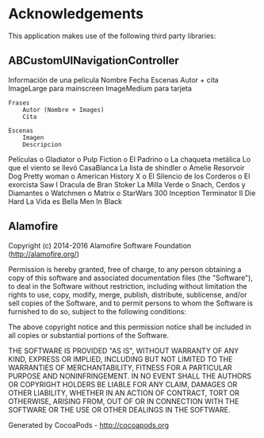# Acknowledgements
This application makes use of the following third party libraries:

## ABCustomUINavigationController

Información de una película
	Nombre
	Fecha
	Escenas
	Autor + cita
	ImageLarge para mainscreen
	ImageMedium para tarjeta

	Frases
		Autor (Nombre + Images)
		Cita

	Escenas
		Imagen
		Descripcion

Películas
o	Gladiator
o	Pulp Fiction
o	El Padrino
o	La chaqueta metálica
	Lo que el viento se llevó
	CasaBlanca
	La lista de shindler
o	Amelie
	Resorvoir Dog
	Pretty woman
o	American History X
o	El Silencio de los Corderos
o	El exorcista
	Saw I
	Dracula de Bran Stoker
	La Milla Verde
o	Snach, Cerdos y Diamantes
o	Watchmen
o	Matrix
o	StarWars
	300
	Inception
	Terminator II
	Die Hard
	La Vida es Bella
	Men In Black
	




## Alamofire

Copyright (c) 2014-2016 Alamofire Software Foundation (http://alamofire.org/)

Permission is hereby granted, free of charge, to any person obtaining a copy
of this software and associated documentation files (the "Software"), to deal
in the Software without restriction, including without limitation the rights
to use, copy, modify, merge, publish, distribute, sublicense, and/or sell
copies of the Software, and to permit persons to whom the Software is
furnished to do so, subject to the following conditions:

The above copyright notice and this permission notice shall be included in
all copies or substantial portions of the Software.

THE SOFTWARE IS PROVIDED "AS IS", WITHOUT WARRANTY OF ANY KIND, EXPRESS OR
IMPLIED, INCLUDING BUT NOT LIMITED TO THE WARRANTIES OF MERCHANTABILITY,
FITNESS FOR A PARTICULAR PURPOSE AND NONINFRINGEMENT. IN NO EVENT SHALL THE
AUTHORS OR COPYRIGHT HOLDERS BE LIABLE FOR ANY CLAIM, DAMAGES OR OTHER
LIABILITY, WHETHER IN AN ACTION OF CONTRACT, TORT OR OTHERWISE, ARISING FROM,
OUT OF OR IN CONNECTION WITH THE SOFTWARE OR THE USE OR OTHER DEALINGS IN
THE SOFTWARE.

Generated by CocoaPods - http://cocoapods.org
